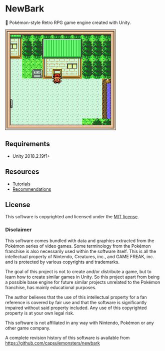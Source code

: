 # NewBark
🌳 Pokémon-style Retro RPG game engine created with Unity.

![screenshot](Docs/screenshot.png)


## Requirements

- Unity 2018.2.19f1+


## Resources
- [Tutorials](https://www.youtube.com/playlist?list=PL0dOETTrhWWCuWcl2OjB3GfvrlfWEzx18)
- [Recommendations](Docs/recommendations.md)


## License

This software is copyrighted and licensed under the 
[MIT license](https://github.com/capsulemonsters/newbark/LICENSE).

### Disclaimer

This software comes bundled with data and graphics extracted from the
Pokémon series of video games. Some terminology from the Pokémon franchise is
also necessarily used within the software itself. This is all the intellectual
property of Nintendo, Creatures, inc., and GAME FREAK, inc. and is protected by
various copyrights and trademarks.

The goal of this project is not to create and/or distribute a game, but to learn
how to create similar games in Unity. So this project apart from being a possible
base engine for future similar projects unrelated to the Pokémon franchise,
has mainly educational purposes.

The author believes that the use of this intellectual property for a fan reference
is covered by fair use and that the software is significantly impaired without said
property included. Any use of this copyrighted property is at your own legal risk.

This software is not affiliated in any way with Nintendo,
Pokémon or any other game company.

A complete revision history of this software is available from
https://github.com/capsulemonsters/newbark
